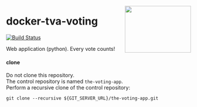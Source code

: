 <img src="http://45.media.tumblr.com/671ce83e1a01ea3884f06fd5369f67ce/tumblr_n8k7rpu8iR1qc81uio1_1280.gif"
  align="right" border="0" width="180" height="128" />

# docker-tva-voting

[![Build Status](https://travis-ci.org/katosys/docker-tva-voting.svg?branch=master)](https://travis-ci.org/katosys/docker-tva-voting)

Web application (python). Every vote counts!

#### clone

Do not clone this repository.  
The control repository is named `the-voting-app`.  
Perform a recursive clone of the control repository:

```
git clone --recursive ${GIT_SERVER_URL}/the-voting-app.git
```
